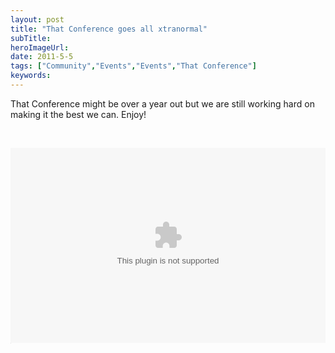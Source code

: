 ```yaml
---
layout: post 
title: "That Conference goes all xtranormal"
subTitle: 
heroImageUrl: 
date: 2011-5-5
tags: ["Community","Events","Events","That Conference"]
keywords: 
---
```


That Conference might be over a year out but we are still working hard on making it the best we can. Enjoy!

&#160;

<object width="504" height="312"><param name="movie" value="http://www.xtranormal.com/site_media/players/jwplayer.swf" /><param name="allowFullScreen" value="true" /><param name="allowscriptaccess" value="always" /><param name="flashvars" value="height=312&width=504&allowscriptaccess=always&allowfullscreen=true&skin=http://www.xtranormal.com%2Fsite_media%2Fplayers%2Fjw_player_v54%2Fxn.xml&file=http://newvideos.xtranormal.com/web_final_lo/6cf75a94-7744-11e0-baa0-003048d6740d_13.mp4&image;=http://newvideos.xtranormal.com/web_final_lo/6cf75a94-7744-11e0-baa0-003048d6740d_13.jpg&link=http://www.xtranormal.com/watch/11978715/that-conference&title=That Conference&author=csell5&date=May 5, 2011&plugins=gapro%2Cfbit-1%2Ctweetit-1%2Cviral-2&gapro.accountid=UA-5134028-2" /><embed src="player.swf" height="312" width="504" allowscriptaccess="always" allowfullscreen="true" flashvars="skin=http://www.xtranormal.com%2Fsite_media%2Fplayers%2Fjw_player_v54%2Fxn.xml&file=http://newvideos.xtranormal.com/web_final_lo/6cf75a94-7744-11e0-baa0-003048d6740d_13.mp4&image=http://newvideos.xtranormal.com/web_final_lo/6cf75a94-7744-11e0-baa0-003048d6740d_13.jpg&link=http://www.xtranormal.com/watch/11978715/that-conference&title=That Conference&author=csell5&date=May 5, 2011&plugins=gapro%2Cfbit-1%2Ctweetit-1%2Cviral-2&gapro.accountid=UA-5134028-2" /></embed></object><object width="1" height="1"><param name="movie" value="embedded-xnl-stats.swf" /><param name="allowFullScreen" value="true" /><param name="allowscriptaccess" value="always" /><embed src="http://www.xtranormal.com/site_media/players/embedded-xnl-stats.swf" width="1" height="1" allowscriptaccess="always"></embed></object>